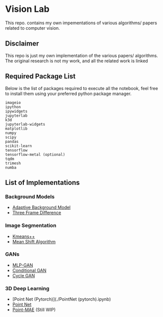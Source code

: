 # Vision Lab

This repo. contains my own impementations of various algorithms/ papers related to computer vision.

## Disclaimer

This repo is just my own implementation of the various papers/ algorithms. The original research is not my work, and all the related work is linked

## Required Package List

Below is the list of packages required to execute all the notebook, feel free to install them using your preferred python package manager.

```
imageio
ipython
ipywidgets
jupyterlab
k3d
jupyterlab-widgets
matplotlib
numpy
scipy
pandas
scikit-learn
tensorflow
tensorflow-metal (optional)
tqdm
trimesh
numba
```

## List of Implementations

### Background Models

* [Adaptive Background Model](./Adaptive_Background.ipynb)
* [Three Frame Difference](./Three_Frame_Diff.ipynb)

### Image Segmentation

* [Kmeans++](./Kmeans++.ipynb)
* [Mean Shift Algorithm](./Mean_Shift.ipynb)

### GANs

* [MLP-GAN](./MLP_GAN.ipynb)
* [Conditional GAN](./Conditional_GAN.ipynb)
* [Cycle GAN](./CycleGAN.ipynb)

### 3D Deep Learning

* [Point Net \(Pytorch\)](./PointNet \(pytorch\).ipynb)
* [Point Net](./PointNet.ipynb)
* [Point-MAE](./Pytorch_Implementations/Point-MAE.ipynb) (Still WIP)
